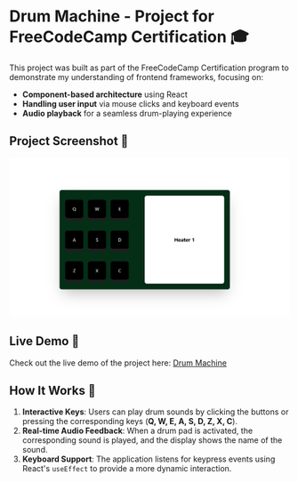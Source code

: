 # Drum Machine - Project for FreeCodeCamp Certification 🎓

This project was built as part of the FreeCodeCamp Certification program to demonstrate my understanding of frontend frameworks, focusing on:

- **Component-based architecture** using React
- **Handling user input** via mouse clicks and keyboard events
- **Audio playback** for a seamless drum-playing experience

## Project Screenshot 📸
<img src="https://raw.githubusercontent.com/izzel24/drumpad/refs/heads/main/screenshot_project.png" alt="Drum Machine Screenshot" />

## Live Demo 🚀
Check out the live demo of the project here: [Drum Machine](https://izzel24.github.io/drumpad/)

## How It Works 🔧
1. **Interactive Keys**: Users can play drum sounds by clicking the buttons or pressing the corresponding keys (**Q, W, E, A, S, D, Z, X, C**).
2. **Real-time Audio Feedback**: When a drum pad is activated, the corresponding sound is played, and the display shows the name of the sound.
3. **Keyboard Support**: The application listens for keypress events using React's `useEffect` to provide a more dynamic interaction.


